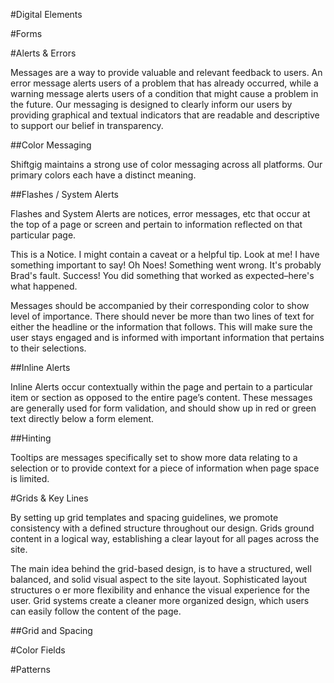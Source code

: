 #Digital Elements

#Forms

#Alerts & Errors

Messages are a way to provide valuable and relevant feedback to users. An error message alerts users of a problem that has already occurred, while a warning message alerts users of a condition that might cause a problem in the future. Our messaging
is designed to clearly inform our users by providing graphical and textual indicators that are readable and descriptive to support our belief in transparency.

##Color Messaging

Shiftgig maintains a strong use of color messaging across all platforms. Our primary colors each have a distinct meaning.

##Flashes / System Alerts

Flashes and System Alerts are notices, error messages, etc that occur at the top of a page or screen and pertain to information reflected on that particular page.

This is a Notice. I might contain a caveat or a helpful tip.
Look at me! I have something important to say!
Oh Noes! Something went wrong. It's probably Brad's fault.
Success! You did something that worked as expected–here's what happened.

Messages should be accompanied by their corresponding color to show level of importance. There should never be more than two lines of text for either the headline or the information that follows. This will make sure the user stays engaged and is informed with important information that pertains to their selections.

##Inline Alerts

Inline Alerts occur contextually within the page and pertain to a particular item or section as opposed to the entire page’s content. These messages are generally used for form validation, and should show up in red or green text directly below a form element.

##Hinting

Tooltips are messages specifically set to show more data relating to a selection or to provide context for a piece of information when page space is limited.

#Grids & Key Lines

By setting up grid templates and spacing guidelines, we promote consistency with a defined structure throughout our design. Grids ground content in a logical way, establishing a clear layout for all pages across the site.

The main idea behind the grid-based design, is to have a structured, well balanced, and solid visual aspect to the site layout. Sophisticated layout structures o er more flexibility and enhance the visual experience for the user. Grid systems create a cleaner more organized design, which users can easily follow the content of the page.

##Grid and Spacing


#Color Fields

#Patterns

